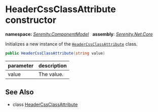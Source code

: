 # HeaderCssClassAttribute constructor
**namespace:** *[Serenity.ComponentModel](../../README.md#serenity.componentmodel-namespace)*   **assembly**: *[Serenity.Net.Core](../../README.md)*

Initializes a new instance of the [`HeaderCssClassAttribute`](../HeaderCssClassAttribute.md) class.

```csharp
public HeaderCssClassAttribute(string value)
```

| parameter | description |
| --- | --- |
| value | The value. |

## See Also

* class [HeaderCssClassAttribute](../HeaderCssClassAttribute.md)